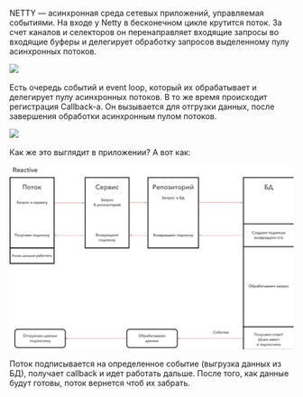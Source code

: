 NETTY — асинхронная среда сетевых приложений, управляемая событиями. На входе у Netty в бесконечном цикле крутится поток. За счет каналов и селекторов он перенаправляет входящие запросы во входящие буферы и делегирует обработку запросов выделенному пулу асинхронных потоков.

![](https://habrastorage.org/r/w1560/getpro/habr/upload_files/659/549/ed2/659549ed270b3910f349fe92bea4a23b.png)

Есть очередь событий и event loop, который их обрабатывает и делегирует пулу асинхронных потоков. В то же время происходит регистрация Callback-а. Он вызывается для отгрузки данных, после завершения обработки асинхронным пулом потоков.

![](https://habrastorage.org/r/w1560/getpro/habr/upload_files/4ab/a74/6f3/4aba746f33dae2124ff2c4eb9b94d480.png)

Как же это выглядит в приложении? А вот как:

![](../../../_res/Pasted%20image%2020250211100513.png)

Поток подписывается на определенное событие (выгрузка данных из БД), получает callback и идет работать дальше. После того, как данные будут готовы, поток вернется чтоб их забрать.